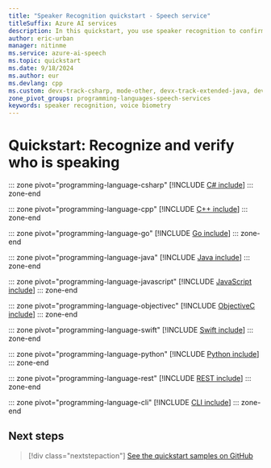 ```yaml
---
title: "Speaker Recognition quickstart - Speech service"
titleSuffix: Azure AI services
description: In this quickstart, you use speaker recognition to confirm who is speaking. Learn about common design patterns for working with speaker verification and identification.
author: eric-urban
manager: nitinme
ms.service: azure-ai-speech
ms.topic: quickstart
ms.date: 9/18/2024
ms.author: eur
ms.devlang: cpp
ms.custom: devx-track-csharp, mode-other, devx-track-extended-java, devx-track-go, devx-track-js, devx-track-python
zone_pivot_groups: programming-languages-speech-services
keywords: speaker recognition, voice biometry
---
```


# Quickstart: Recognize and verify who is speaking

::: zone pivot="programming-language-csharp"
[!INCLUDE [C# include](includes/quickstarts/speaker-recognition-basics/csharp.md)]
::: zone-end

::: zone pivot="programming-language-cpp"
[!INCLUDE [C++ include](includes/quickstarts/speaker-recognition-basics/cpp.md)]
::: zone-end

::: zone pivot="programming-language-go"
[!INCLUDE [Go include](includes/quickstarts/speaker-recognition-basics/go.md)]
::: zone-end

::: zone pivot="programming-language-java"
[!INCLUDE [Java include](includes/quickstarts/speaker-recognition-basics/java.md)]
::: zone-end

::: zone pivot="programming-language-javascript"
[!INCLUDE [JavaScript include](includes/quickstarts/speaker-recognition-basics/javascript.md)]
::: zone-end

::: zone pivot="programming-language-objectivec"
[!INCLUDE [ObjectiveC include](includes/quickstarts/speaker-recognition-basics/objectivec.md)]
::: zone-end

::: zone pivot="programming-language-swift"
[!INCLUDE [Swift include](includes/quickstarts/speaker-recognition-basics/swift.md)]
::: zone-end

::: zone pivot="programming-language-python"
[!INCLUDE [Python include](./includes/quickstarts/speaker-recognition-basics/python.md)]
::: zone-end

::: zone pivot="programming-language-rest"
[!INCLUDE [REST include](includes/quickstarts/speaker-recognition-basics/rest.md)]
::: zone-end

::: zone pivot="programming-language-cli"
[!INCLUDE [CLI include](includes/quickstarts/speaker-recognition-basics/cli.md)]
::: zone-end

## Next steps

> [!div class="nextstepaction"]
> [See the quickstart samples on GitHub](https://github.com/Azure-Samples/cognitive-services-speech-sdk/tree/master/quickstart)
